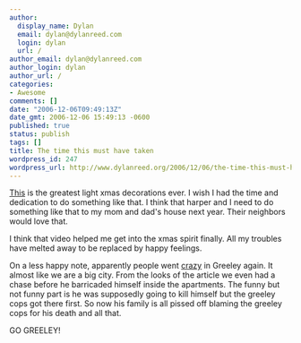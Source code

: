 ```yaml
---
author:
  display_name: Dylan
  email: dylan@dylanreed.com
  login: dylan
  url: /
author_email: dylan@dylanreed.com
author_login: dylan
author_url: /
categories:
- Awesome
comments: []
date: "2006-12-06T09:49:13Z"
date_gmt: 2006-12-06 15:49:13 -0600
published: true
status: publish
tags: []
title: The time this must have taken
wordpress_id: 247
wordpress_url: http://www.dylanreed.org/2006/12/06/the-time-this-must-have-taken/
---
```


[This][1] is the greatest light xmas decorations ever. I wish I had the time and dedication to do something like that. I think that harper and I need to do something like that to my mom and dad's house next year. Their neighbors would love that.

   [1]: http://www.youtube.com/watch?v=Kw1itGshvD4

I think that video helped me get into the xmas spirit finally. All my troubles have melted away to be replaced by happy feelings.

On a less happy note, apparently people went [crazy][2] in Greeley again. It almost like we are a big city. From the looks of the article we even had a chase before he barricaded himself inside the apartments. The funny but not funny part is he was supposedly going to kill himself but the greeley cops got there first. So now his family is all pissed off blaming the greeley cops for his death and all that.

   [2]: http://www.greeleytrib.com/article/20061206/NEWS/112060057

GO GREELEY!
